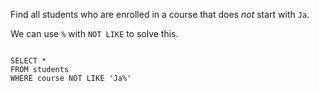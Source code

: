Find all students who are enrolled in a course that does _not_ start with `Ja`.

We can use `%` with `NOT LIKE` to solve this.

<Editor lang="sql" dbName="students1.db">
<code>
SELECT *
FROM students
WHERE course NOT LIKE 'Ja%'
</code>
</Editor>